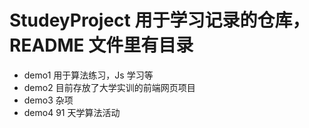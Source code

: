 # StudeyProject 用于学习记录的仓库，README 文件里有目录

- demo1 用于算法练习，Js 学习等
- demo2 目前存放了大学实训的前端网页项目
- demo3 杂项
- demo4 91 天学算法活动
